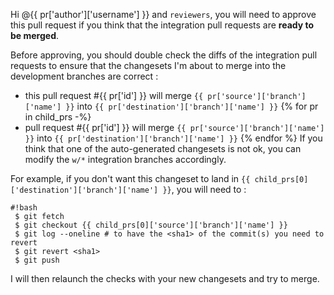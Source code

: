 Hi @{{ pr['author']['username'] }} and `reviewers`,
you will need to approve this pull request if you think that the integration
pull requests are **ready to be merged**.

Before approving, you should double check the diffs of the integration
pull requests to ensure that the changesets I'm about to merge into the
development branches are correct :

* this pull request #{{ pr['id'] }}
will merge `{{ pr['source']['branch']['name'] }}`
into `{{ pr['destination']['branch']['name'] }}`
{% for pr in child_prs -%}
 * pull request #{{ pr['id'] }} will merge `{{ pr['source']['branch']['name'] }}`
 into `{{ pr['destination']['branch']['name'] }}`
{% endfor %}
If you think that one of the auto-generated changesets is not ok, you can
modify the `w/*` integration branches accordingly.

For example, if you don't want this changeset to land in
`{{ child_prs[0]['destination']['branch']['name'] }}`,
you will need to :

```
#!bash
 $ git fetch
 $ git checkout {{ child_prs[0]['source']['branch']['name'] }}
 $ git log --oneline # to have the <sha1> of the commit(s) you need to revert
 $ git revert <sha1>
 $ git push
```
I will then relaunch the checks with your new changesets and try to merge.
